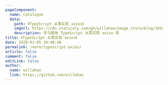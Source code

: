 ```yaml
---
pageComponent:
  name: Catalogue
  data:
    path: 《TypeScript 从零实现 axios》
    imgUrl: https://cdn.staticaly.com/gh/willwhao/image_store/blog/20200105104632.png
    description: 学习使用 TypeScript 从零实现 axios 库
title: 《TypeScript 从零实现 axios》
date: 2020-01-05 10:40:48
permalink: /note/typescript-axios/
article: false
comment: false
editLink: false
author:
  name: willwhao
  link: https://github.com/willwhao
---
```

